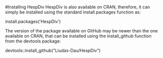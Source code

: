 #Installing HespDiv
HespDiv is also available on CRAN, therefore, it can simply be installed using the standard install.packages function as:

install.packages('HespDiv')

The version of the package available on GitHub may be newer than the one available on CRAN, that can be installed using the install_github function from the devtools package:

devtools::install_github("Liudas-Dau/HespDiv")